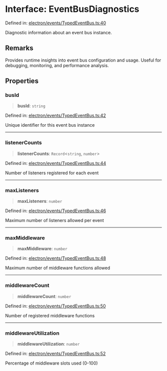 # Interface: EventBusDiagnostics

Defined in: [electron/events/TypedEventBus.ts:40](https://github.com/Nick2bad4u/Uptime-Watcher/blob/2a45eeb1723f8f7089001af2c92aa07d82dfe7e4/electron/events/TypedEventBus.ts#L40)

Diagnostic information about an event bus instance.

## Remarks

Provides runtime insights into event bus configuration and usage.
Useful for debugging, monitoring, and performance analysis.

## Properties

### busId

> **busId**: `string`

Defined in: [electron/events/TypedEventBus.ts:42](https://github.com/Nick2bad4u/Uptime-Watcher/blob/2a45eeb1723f8f7089001af2c92aa07d82dfe7e4/electron/events/TypedEventBus.ts#L42)

Unique identifier for this event bus instance

***

### listenerCounts

> **listenerCounts**: `Record`\<`string`, `number`\>

Defined in: [electron/events/TypedEventBus.ts:44](https://github.com/Nick2bad4u/Uptime-Watcher/blob/2a45eeb1723f8f7089001af2c92aa07d82dfe7e4/electron/events/TypedEventBus.ts#L44)

Number of listeners registered for each event

***

### maxListeners

> **maxListeners**: `number`

Defined in: [electron/events/TypedEventBus.ts:46](https://github.com/Nick2bad4u/Uptime-Watcher/blob/2a45eeb1723f8f7089001af2c92aa07d82dfe7e4/electron/events/TypedEventBus.ts#L46)

Maximum number of listeners allowed per event

***

### maxMiddleware

> **maxMiddleware**: `number`

Defined in: [electron/events/TypedEventBus.ts:48](https://github.com/Nick2bad4u/Uptime-Watcher/blob/2a45eeb1723f8f7089001af2c92aa07d82dfe7e4/electron/events/TypedEventBus.ts#L48)

Maximum number of middleware functions allowed

***

### middlewareCount

> **middlewareCount**: `number`

Defined in: [electron/events/TypedEventBus.ts:50](https://github.com/Nick2bad4u/Uptime-Watcher/blob/2a45eeb1723f8f7089001af2c92aa07d82dfe7e4/electron/events/TypedEventBus.ts#L50)

Number of registered middleware functions

***

### middlewareUtilization

> **middlewareUtilization**: `number`

Defined in: [electron/events/TypedEventBus.ts:52](https://github.com/Nick2bad4u/Uptime-Watcher/blob/2a45eeb1723f8f7089001af2c92aa07d82dfe7e4/electron/events/TypedEventBus.ts#L52)

Percentage of middleware slots used (0-100)

